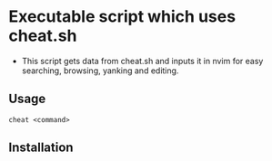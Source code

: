 # Executable script which uses cheat.sh

- This script gets data from cheat.sh and inputs it in nvim for easy searching, browsing, yanking and editing.

## Usage

    cheat <command>

## Installation
